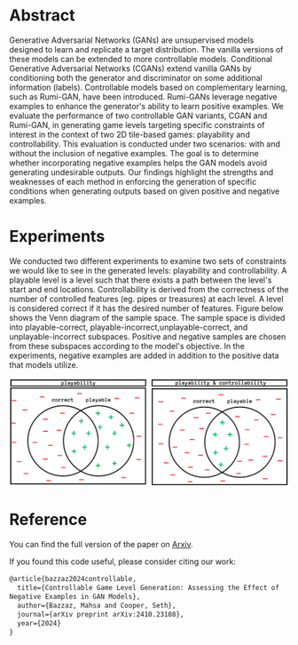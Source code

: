 # Abstract

Generative Adversarial Networks (GANs) are unsupervised models designed to learn and replicate a target distribution. The vanilla versions of these models can be extended to more controllable models. Conditional Generative Adversarial Networks (CGANs) extend vanilla GANs by conditioning both the generator and discriminator on some additional information (labels). Controllable models based on complementary learning, such as Rumi-GAN, have been introduced. Rumi-GANs leverage negative examples to enhance the generator's ability to learn positive examples. We evaluate the performance of two controllable GAN variants, CGAN and Rumi-GAN, in generating game levels targeting specific constraints of interest in the context of two 2D tile-based games: playability and controllability. This evaluation is conducted under two scenarios: with and without the inclusion of negative examples. The goal is to determine whether incorporating negative examples helps the GAN models avoid generating undesirable outputs. Our findings highlight the strengths and weaknesses of each method in enforcing the generation of specific conditions when generating outputs based on given positive and negative examples.

# Experiments
We conducted two different experiments to examine two sets of constraints we would like to see in the generated levels: playability and controllability. A playable level is a level such that there exists a path between the level's start and end locations. Controllability is derived from the correctness of the number of controlled features (eg. pipes or treasures) at each level. A level is considered correct if it has the desired number of features. Figure below shows the Venn diagram of the sample space. The sample space is divided into playable-correct, playable-incorrect,unplayable-correct, and unplayable-incorrect subspaces. Positive and negative samples are chosen from these subspaces according to the model's objective. In the experiments, negative examples are added in addition to the positive data that models utilize. 

<img src="./doc/ven2-1.png" alt="Description of image" width="600"/>

# Reference
You can find the full version of the paper on [Arxiv](https://arxiv.org/abs/2410.23108).

If you found this code useful, please consider citing our work:
```
@article{bazzaz2024controllable,
  title={Controllable Game Level Generation: Assessing the Effect of Negative Examples in GAN Models},
  author={Bazzaz, Mahsa and Cooper, Seth},
  journal={arXiv preprint arXiv:2410.23108},
  year={2024}
}